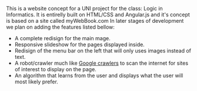 This is a website concept for a UNI project for the class: Logic in Informatics.
It is entirelly built on HTML/CSS and Angular.js and it's concept is based on a site called myWebBook.com
In later stages of development we plan on adding the features listed bellow:
- A complete redisign for the main mage.
- Responsive slideshow for the pages displayed inside.
- Redisign of the menu bar on the left that will only uses images instead of text.
- A robot/crawler much like [Google crawlers](https://support.google.com/webmasters/answer/1061943?hl=en) to scan the internet for sites of interest to display on the page.
- An algorithm that learns from the user and displays what the user will most likely prefer.
